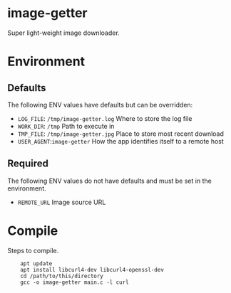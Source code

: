 # image-getter
Super light-weight image downloader.

# Environment

## Defaults
The following ENV values have defaults but can be overridden:
  - `LOG_FILE`: `/tmp/image-getter.log` Where to store the log file
  - `WORK_DIR`: `/tmp` Path to execute in
  - `TMP_FILE`: `/tmp/image-getter.jpg` Place to store most recent download
  - `USER_AGENT`:`image-getter` How the app identifies itself to a remote host

## Required
The following ENV values do not have defaults and must be set in the environment.
  - `REMOTE_URL` Image source URL

# Compile
Steps to compile.

        apt update
        apt install libcurl4-dev libcurl4-openssl-dev
        cd /path/to/this/directory
        gcc -o image-getter main.c -l curl
